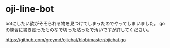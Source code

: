 # oji-line-bot

botにしたい欲がそそられる物を見つけてしまったのでやってしまいました。
goの練習に書き殴ったものなで切った貼ったで汚いですが許してください。

https://github.com/greymd/ojichat/blob/master/ojichat.go
